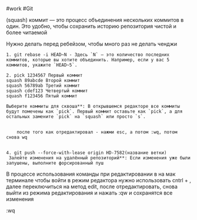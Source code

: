 #work 
#Git

(squash) коммит — это процесс объединения нескольких коммитов в один. Это удобно, чтобы сохранить историю репозитория чистой и более читаемой


Нужно делать перед ребейзом, чтобы много раз не делать ченджи

	1. git rebase -i HEAD~N - Здесь `N` — это количество последних коммитов, которые вы хотите объединить. Например, если у вас 5 коммитов, укажите `HEAD~5`.
	
	2. pick 1234567 Первый коммит
    squash 89abcde Второй коммит
    squash 56789ab Третий коммит
    squash cdef123 Четвертый коммит
    squash f123456 Пятый коммит
    
    Выберите коммиты для сквоша**: В открывшемся редакторе все коммиты будут помечены как `pick`. Первый коммит оставьте как `pick`, а для остальных замените `pick` на `squash` или просто `s`. 


		после того как отредактировал - нажми esc, а потом :wq, потом снова wq


    4. git push --force-with-lease origin HD-7582(название ветки)
     Залейте изменения на удалённый репозиторий**: Если изменения уже были запушены, выполните форсированный пуш


В процессе использования команды при редактировании в на мак терминале чтобы войти в режим редактора нужно использовать cntrl + , далее переключиться на метод edit, после отредактировать, снова выйти из режима редактирования и нажать :qw и сохранятся все изменения

:wq

